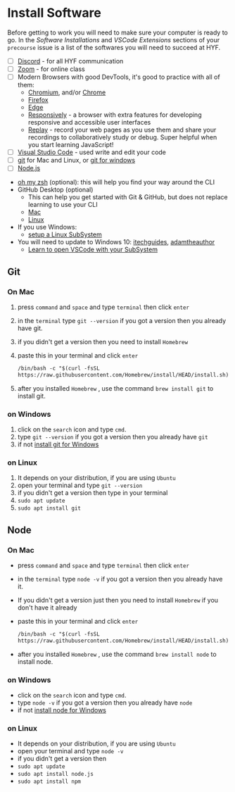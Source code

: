 # Install Software

Before getting to work you will need to make sure your computer is ready to go. In the _Software Installations_ and _VSCode Extensions_ sections of your `precourse` issue is a list of the softwares you will need to succeed at HYF.

-   [ ] [Discord](https://discord.com/download) - for all HYF communication
-   [ ] [Zoom](https://zoom.us/support/download) - for online class
-   [ ] Modern Browsers with good DevTools, it's good to practice with all of them:
    -   [Chromium](https://download-chromium.appspot.com/), and/or [Chrome](https://www.google.com/chrome/)
    -   [Firefox](https://www.mozilla.org/en-US/firefox/developer/)
    -   [Edge](https://www.microsoft.com/en-us/edge)
    -   [Responsively](https://responsively.app/) - a browser with extra features for developing responsive and accessible user interfaces
    -   [Replay](https://www.replay.io/) - record your web pages as you use them and share your recordings to collaboratively study or debug. Super helpful when you start learning JavaScript!
-   [ ] [Visual Studio Code](https://code.visualstudio.com/download) - used write and edit your code
-   [ ] [git](https://git-scm.com/downloads) for Mac and Linux, or [git for windows](https://gitforwindows.org/)
-   [ ] [Node.js](https://nodejs.org/en/)
-   [oh my zsh](https://ohmyz.sh/) (optional): this will help you find your way around the CLI
-   GitHub Desktop (optional)
    -   This can help you get started with Git & GitHub, but does not replace learning to use your CLI
    -   [Mac](https://desktop.github.com/)
    -   [Linux](https://github.com/shiftkey/desktop#debianubuntu-distributions)
-   If you use Windows:
    -   [setup a Linux SubSystem](https://docs.microsoft.com/en-us/windows/wsl/install-win10)
-   You will need to update to Windows 10: [itechguides](https://www.itechguides.com/windows-subsystem-for-linux/), [adamtheauthor](https://adamtheautomator.com/windows-subsystem-for-linux/)
    -   [Learn to open VSCode with your SubSystem](https://docs.microsoft.com/en-us/windows/wsl/tutorials/wsl-vscode)

## Git

### On Mac

1. press `command` and `space` and type `terminal` then click `enter`
2. in the `terminal` type `git --version` if you got a version then you already
   have git.
3. if you didn't get a version then you need to install `Homebrew`
4. paste this in your terminal and click `enter`

    ```markdown
    /bin/bash -c "$(curl -fsSL
    https://raw.githubusercontent.com/Homebrew/install/HEAD/install.sh)"
    ```

5. after you installed `Homebrew` , use the command `brew install git` to
   install git.

### on Windows

1. click on the `search` icon and type `cmd`.
2. type `git --version` if you got a version then you already have `git`
3. if not [install git for Windows](https://gitforwindows.org/)

### on Linux

1. It depends on your distribution, if you are using `Ubuntu`
2. open your terminal and type `git --version`
3. if you didn't get a version then type in your terminal
4. `sudo apt update`
5. `sudo apt install git`

## Node

### On Mac

-   press `command` and `space` and type `terminal` then click `enter`
-   in the `terminal` type `node -v` if you got a version then you already have
    it.
-   If you didn't get a version just then you need to install `Homebrew` if you
    don't have it already
-   paste this in your terminal and click `enter`

    ```markdown
    /bin/bash -c "$(curl -fsSL
    https://raw.githubusercontent.com/Homebrew/install/HEAD/install.sh)"
    ```

-   after you installed `Homebrew` , use the command `brew install node` to
    install node.

### on Windows

-   click on the `search` icon and type `cmd`.
-   type `node -v` if you got a version then you already have `node`
-   if not [install node for Windows](https://nodejs.org/en/download)

### on Linux

-   It depends on your distribution, if you are using `Ubuntu`
-   open your terminal and type `node -v`
-   if you didn't get a version then
-   `sudo apt update`
-   `sudo apt install node.js`
-   `sudo apt install npm`
